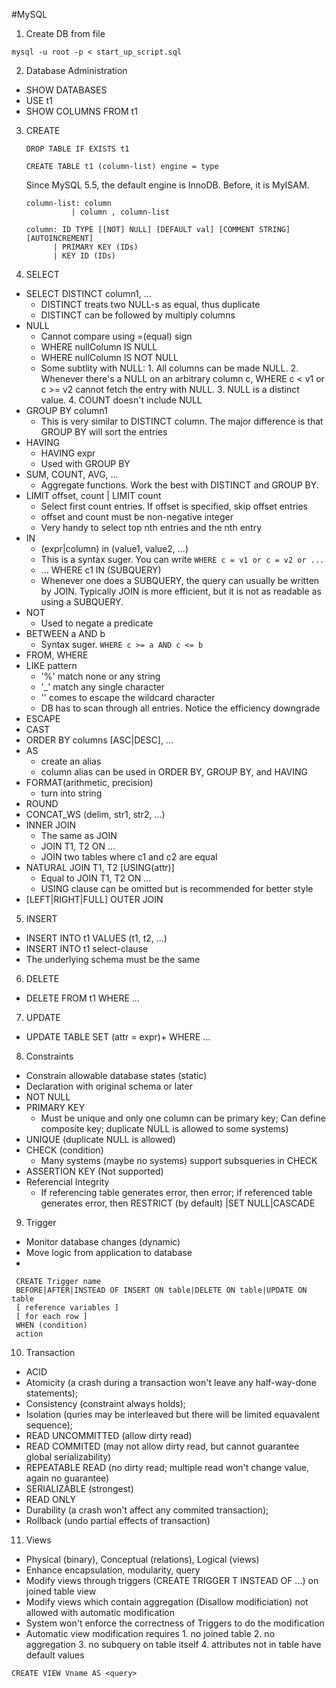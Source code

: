 #MySQL

1. Create DB from file
  ```
  mysql -u root -p < start_up_script.sql
  ```

2. Database Administration
 * SHOW DATABASES
 * USE t1
 * SHOW COLUMNS FROM t1
 
3. CREATE
   ``` 
   DROP TABLE IF EXISTS t1
   
   CREATE TABLE t1 (column-list) engine = type
   ```
   Since MySQL 5.5, the default engine is InnoDB. Before, it is MyISAM.
   ```
   column-list: column
             | column , column-list
   
   column: ID TYPE [[NOT] NULL] [DEFAULT val] [COMMENT STRING] [AUTOINCREMENT] 
         | PRIMARY KEY (IDs)
         | KEY ID (IDs)
   ```

4. SELECT
 * SELECT DISTINCT column1, ...
   * DISTINCT treats two NULL-s as equal, thus duplicate
   * DISTINCT can be followed by multiply columns
 * NULL
   * Cannot compare using =(equal) sign
   * WHERE nullColumn IS NULL
   * WHERE nullColumn IS NOT NULL
   * Some subtlity with NULL: 1. All columns can be made NULL. 2. Whenever there's a NULL on an arbitrary column c, WHERE c < v1 or c >= v2 cannot fetch the entry with NULL. 3. NULL is a distinct value. 4. COUNT doesn't include NULL
 * GROUP BY column1
   * This is very similar to DISTINCT column. The major difference is that GROUP BY will sort the entries
 * HAVING
   * HAVING expr 
   * Used with GROUP BY
 * SUM, COUNT, AVG, ...
   * Aggregate functions. Work the best with DISTINCT and GROUP BY.
 * LIMIT offset, count | LIMIT count
   * Select first count entries. If offset is specified, skip offset entries
   * offset and count must be non-negative integer
   * Very handy to select top nth entries and the nth entry
 * IN
   * (expr|column) in (value1, value2, ...)
   * This is a syntax suger. You can write ``` WHERE c = v1 or c = v2 or ... ```
   * ... WHERE c1 IN (SUBQUERY) 
   * Whenever one does a SUBQUERY, the query can usually be written by JOIN. Typically JOIN is more efficient, but it is not as readable as using a SUBQUERY.
 * NOT
   * Used to negate a predicate 
 * BETWEEN a AND b
   * Syntax suger. ``` WHERE c >= a AND c <= b ``` 
 * FROM, WHERE
 * LIKE pattern
    * '%' match none or any string
    * '_' match any single character
    * '\' comes to escape the wildcard character
    * DB has to scan through all entries. Notice the efficiency downgrade
 * ESCAPE
 * CAST
 * ORDER BY columns [ASC|DESC], ...
 * AS 
   * create an alias
   * column alias can be used in ORDER BY, GROUP BY, and HAVING
 * FORMAT(arithmetic, precision)
   * turn into string
 * ROUND
 * CONCAT_WS (delim, str1, str2, ...)
 * INNER JOIN 
   * The same as JOIN
   * JOIN T1, T2 ON ...
   * JOIN two tables where c1 and c2 are equal 
 * NATURAL JOIN T1, T2 [USING(attr)]
   * Equal to JOIN T1, T2 ON ...
   * USING clause can be omitted but is recommended for better style
 * [LEFT|RIGHT|FULL] OUTER JOIN  
 

5. INSERT
 * INSERT INTO t1 VALUES (t1, t2, ...)
 * INSERT INTO t1 select-clause
 * The underlying schema must be the same

6. DELETE
 * DELETE FROM t1 WHERE ...

7. UPDATE
 * UPDATE TABLE SET (attr = expr)+ WHERE ...
 
8. Constraints
 * Constrain allowable database states (static)
 * Declaration with original schema or later
 * NOT NULL
 * PRIMARY KEY 
   * Must be unique and only one column can be primary key; Can define composite key; duplicate NULL is allowed to some systems)
 * UNIQUE (duplicate NULL is allowed)
 * CHECK (condition)
   * Many systems (maybe no systems) support subsqueries in CHECK
 * ASSERTION KEY (Not supported)
 * Referencial Integrity
   * If referencing table generates error, then error; if referenced table generates error, then RESTRICT (by default) |SET NULL|CASCADE 

9. Trigger
 * Monitor database changes (dynamic)
 * Move logic from application to database
 * 
 ``` 
  CREATE Trigger name
  BEFORE|AFTER|INSTEAD OF INSERT ON table|DELETE ON table|UPDATE ON table
  [ reference variables ]
  [ for each row ]
  WHEN (condition)
  action
  ```
 
10. Transaction
 * ACID
 * Atomicity (a crash during a transaction won't leave any half-way-done statements); 
 * Consistency (constraint always holds); 
 * Isolation (quries may be interleaved but there will be limited equavalent sequence); 
 * READ UNCOMMITTED (allow dirty read)
 * READ COMMITED (may not allow dirty read, but cannot guarantee global serializability)
 * REPEATABLE READ (no dirty read; multiple read won't change value, again no guarantee)
 * SERIALIZABLE (strongest)
 * READ ONLY
 * Durability (a crash won't affect any commited transaction);
 * Rollback (undo partial effects of transaction)
 
11. Views
 * Physical (binary), Conceptual (relations), Logical (views)
 * Enhance encapsulation, modularity, query
 * Modify views through triggers (CREATE TRIGGER T INSTEAD OF ...) on joined table view
 * Modify views which contain aggregation (Disallow modificiation) not allowed with automatic modification
 * System won't enforce the correctness of Triggers to do the modification
 * Automatic view modification requires 1. no joined table 2. no aggregation 3. no subquery on table itself 4. attributes not in table have default values
 ```
 CREATE VIEW Vname AS <query> 
 ```
 
